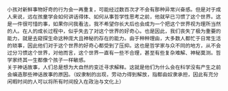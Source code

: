 	小孩对新鲜事物好奇的行为会一再重复，可能经过数百次才不会有那种异常兴奋感。但是对于成人来说，远在孩童学会如何讲话得体、如何从事哲学性思考之前，他就早已习惯了这个世界。这是一件很可惜的事，如果你问我看法，我不希望你长大后也会成为一个把这个世界视为理所当然的人。在人的成长过程中，似乎失去了对这个世界的好奇心。也是因此，我们丧失了极为重要的能力，就是去窥探生命这种庞大且神秘的存在的能力。由于种种理由，大多数人都忙于日常生活的琐事，因此他们对于这个世界的好奇心都受到了压抑。这也是哲学家与众不同的地方，从不会过分习惯这个世界，对他而言，这个世界一直有一些不合理，甚至有些复杂难解、神秘莫测。哲学家终其一生都像个孩子一样敏感。
	关于神话故事，人们总是想为大自然的变迁寻求解释。这就是他们为什么会在科学没有产生之前会编造那些神话故事的原因。（奴隶制的出现，劳动力得到解放，指都由奴隶承担，因此有充分闲暇时间的人可以将所有时间投入在政治与文化上）


